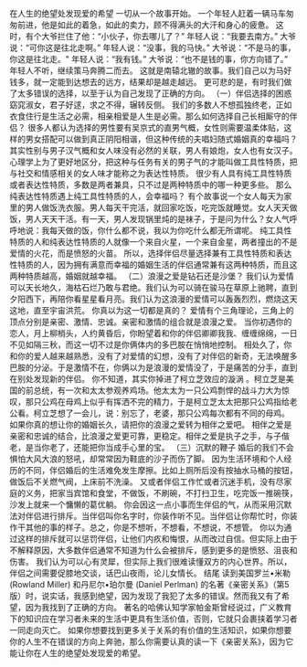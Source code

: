 在人生的绝望处发现爱的希望
一切从一个故事开始。
一个年轻人赶着一辆马车匆匆前进，他是如此的着急，如此的卖力，顾不得满头的大汗和身心的疲惫。
这时，有个大爷拦住了他：“小伙子，你去哪儿了？”
年轻人说：“我要去南方。”
大爷说：“可你这是往北走啊。”
年轻人说：“没事，我的马快。”
大爷说：“不是马的事，你这是往北走。"
年轻人说：“我有钱。”
大爷说：“也不是钱的事，你方向错了。”
年轻人不听，继续策马奔腾二而去。
这就是南辕北辙的故事。我们自己以为马好钱多，就一定能到达想去的远方，结果却是越走越远。
更可悲的是，有时我们做了太多错误的选择，以至于认为自己发现了正确的方向。
（一）伴侣选择的困惑
窈窕淑女，君子好逑，求之不得，辗转反侧。
我们的多数人不想孤独终老，正如衣食住行是生活之必需，相亲相爱是人生是必需。那么如何选择自己长相厮守的伴侣？
很多人都认为选择的男性要有吴京式的直男气概，女性则需要温柔体贴，这样的男女搭配可以做到真正阴阳相谐，但这种传统的夫唱妇随式婚姻真的幸福吗？
其实性别与男子汉气概和女人味没有必然的关联，男人有娘炮，女人也有女汉子。
心理学上为了更好地区分，把这种与任务有关的男子气的才能叫做工具性特质，把与社交和情感相关的女人味才能称之为表达性特质。
很少有人具有纯工具性特质或者表达性特质，多数是两者兼具，只不过是两种特质中的哪一种更多些。
那么纯表达性特质遇上纯工具性特质的人，会幸福吗？
有个故事说一个女人每天为家里的男人做饭洗衣服。男人每天干完活，就回家吃饭，吃完饭就睡觉。女人天天做饭，男人天天干活。有一天，男人发现锅里炖的是袜子，于是问为什么？女人气呼呼地说：我每天做的饭，你什么都不说，我以为你吃什么都无所谓呢。
纯工具性特质的人和纯表达性特质的人就像一个来自火星，一个来自金星，两者撞出的不是爱情的火花，而是愤怒的火苗。
所以，选择伴侣尽量选择兼有工具性特质和表达性特质的人，因为拥有满意而幸福的婚姻生活的伴侣通常兼有这两种特质，而且这两种特质越高，婚姻就越幸福。
（二）浪漫之爱是钻石还是沙堡？
我们认为爱情可以天长地久，海枯石烂乃敢与君绝。我们认为可以骑在骏马在草原上驰聘，直到夕阳西下，再陪你看星星看月亮。我们认为这浪漫的爱情可以轰轰烈烈，燃烧这天这地，直至宇宙洪荒。
你真以为这一切都是真的？
爱情有个三角理论，三角上的顶点分别是亲密、激情、忠诚。亲密和激情的组合就是浪漫之爱。
当你初遇你的恋人，月上柳梢头，人约黄昏后，你盼望着和你的伴侣卿卿我我、缠缠绵绵，一日不见如隔三秋，而这一切不过是你俩体内的多巴胺在悄悄地控制。
相处久了，你和你的爱人越来越熟悉，没有了对爱情的幻想，没有了对伴侣的新奇，无法唤醒多巴胺的分泌。于是激情不在，你俩以为是浪漫的爱情没了，于是痛苦的分手，直到在别处发现新的伴侣。
你不知道，其实你掉进了柯立芝效应的漩涡 。柯立芝是美国的前总统，有一次和太太参观养鸡场。他太太为一只公鸡剽悍的战斗力大为惊叹，那只公鸡在母鸡上似乎有挥洒不完的精力，于是柯立芝太太把那只公鸡指给老公看。柯立芝想了一会儿，说：别忘了，老婆，那只公鸡每次都有不同的母鸡。
如果你真的想让你的婚姻长久，请把你的浪漫之爱转为相伴之爱吧。
相伴之爱是亲密和忠诚的结合，比浪漫之爱更可靠，更稳定。相伴之爱是执子之手，与子偕老，是当你老了，还能把你当成手心里的宝。
（三）沉默的鞭子
婚后的我们不会惧怕大风大浪的怒吼，却常常因为鞋底的沙子而伤了脚。
因为生活环境和个人经历的不同，伴侣婚后的生活难免发生摩擦。比如上厕所后没有按抽水马桶的按钮，做饭后不关燃气阀，上床前不洗澡。
又或者伴侣工作忙或者沉迷手机，没有尽家庭的义务，把家当宾馆和食堂，不做饭，不刷碗，不打扫卫生，吃完饭一推碗筷，沙发上就来一个慵懒的葛优躺。
你会因这一点小事而生伴侣的气，从而采用沉默法对伴侣进行排斥。当伴侣叫你名字时，你装作听不见。当伴侣让你帮忙时，你装作干其他的事的样子。总之，你是不想听，不想看，不想说，不想管。
你以为通过这样的排斥就可以惩罚伴侣，让他们内疚和悔恨，从而改过自信。但实际上由于不解释原因，大多数伴侣通常不知道为什么会被排斥，感到更多的是愤怒、沮丧和伤害。
我们认为可以心有灵犀，但实际上我们很难读懂双方的内心世界。所以，伴侣之间需要促膝地交谈，话巴山夜雨，论儿女情长。
结尾
读到美国罗兰•米勒 (Rowland Miller) 和丹尼尔•珀尔曼 (Daniel Perlman) 的名著《亲密关系》（第5版）时，说实话，我感到绝望，因为发现了我犯了太多的错误。然而我又有了希望，因为我找到了正确的方向。
著名的哈佛认知学家帕金斯曾经说过，广义教育下的知识应在学习者未来的生活中更具有生活价值，否则，它就只会裹挟着学习者一同走向灭亡。
如果你想要找到更多关于关系的有价值的生活知识，如果你想要你的人生不在错误的方向上奔驰，那么你需要认真的读一下《亲密关系》，因为它能让你在人生的绝望处发现爱的希望。

<!--stackedit_data:
eyJoaXN0b3J5IjpbLTEwNjcwNTQ5MjRdfQ==
-->